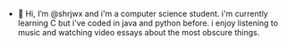 - 👋 Hi, I’m @shrjwx and i'm a computer science student. i'm currently learning C but i've coded in java and python before. i enjoy listening to music and watching video essays about the most obscure things. 

<!---
shrjwx/shrjwx is a ✨ special ✨ repository because its `README.md` (this file) appears on your GitHub profile.
You can click the Preview link to take a look at your changes.
--->
